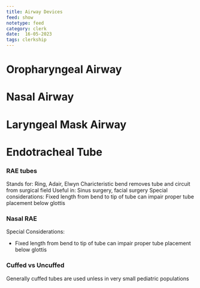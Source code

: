 ```yaml
---
title: Airway Devices
feed: show
notetype: feed
category: clerk
date:  16-05-2023
tags: clerkship 
---
```


# Oropharyngeal Airway

# Nasal Airway

# Laryngeal Mask Airway

# Endotracheal Tube

### RAE tubes
Stands for: Ring, Adair, Elwyn
Charicteristic bend removes tube and circuit from surgical field
Useful in: Sinus surgery, facial surgery
Special considerations: Fixed length from bend to tip of tube can impair proper tube placement below glottis
### Nasal RAE

Special Considerations:  
- Fixed length from bend to tip of tube can impair proper tube placement below glottis

### Cuffed vs Uncuffed
Generally cuffed tubes are used unless in very small pediatric populations

[^1]:
[^2]:
[^3]:
[^4]: